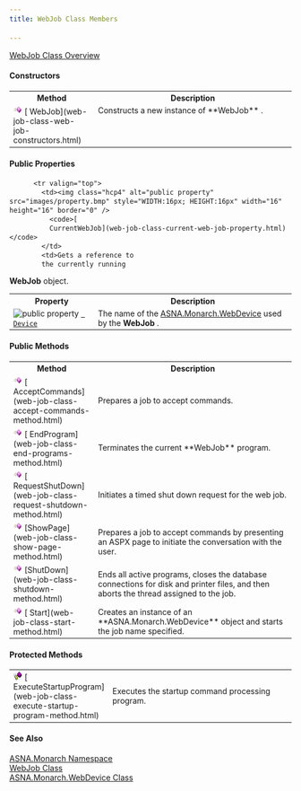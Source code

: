 ```yaml
---
title: WebJob Class Members

---
```


[WebJob Class Overview](web-job-class.html) 

#### Constructors
<table class="mytable" cellspacing="0" cellpadding="4" width="90%">
          <colgroup>
            <col width="30%" />
            <col width="70%" />
          </colgroup>
          <tr>
            <th>Method</th>
            <th>Description</th>
          </tr>
          <tr valign="top">
            <td><img  id="IMG1" alt="public property" src="images/constructor.bmp" x-maintain-ratio="TRUE" style="WIDTH:16px; HEIGHT:16px" width="16" height="16" border="0" />
              [
              WebJob](web-job-class-web-job-constructors.html)
            </td>
            <td>Constructs a new instance
            of 
 **WebJob** .</td>
          </tr>
</table>

<!-- start public properties table -->	

#### Public Properties
<table class="mytable" cellspacing="0" cellpadding="4" width="90%">
          <colgroup>
            <col width="30%" />
            <col width="70%" />
          </colgroup>
          <tr>
            <th>Property</th>
            <th>Description</th>
          </tr>

          <tr valign="top">
            <td><img class="hcp4" alt="public property" src="images/property.bmp" style="WIDTH:16px; HEIGHT:16px" width="16" height="16" border="0" />
              <code>[
              CurrentWebJob](web-job-class-current-web-job-property.html)</code>
            </td>
            <td>Gets a reference to
            the currently running 
 **WebJob**  object.</td>
          </tr><tr>
            <td><img  id="Img8" alt="public property" src="images/
property.bmp" x-maintain-ratio="TRUE" width="16" height="16" border="0" />
              <code>[
              Device](web-job-class-device-property.html)</code>
            </td>
            <td>The name of the 
            [
            ASNA.Monarch.WebDevice](web-device-class.html) used by the 
 **WebJob** .</td>
          </tr>

</table>

<!--mine -->

#### Public Methods
<table class="mytable" cellspacing="0" cellpadding="4" width="90%">
          <colgroup>
            <col width="30%" />
            <col width="70%" />
          </colgroup>
          <tr>
            <th>Method</th>
            <th>Description</th>
          </tr>
          <tr>
            <td><img  id="Img5" alt="public property" src="images/methods.bmp" x-maintain-ratio="TRUE" style="WIDTH:16px; HEIGHT:16px" width="16" height="16" border="0" />
              [
              AcceptCommands](web-job-class-accept-commands-method.html)
            </td>
            <td>Prepares a job to accept
            commands.</td>
          </tr>
          <tr>
            <td><img  id="IMG2" alt="public property" src="images/methods.bmp" x-maintain-ratio="TRUE" style="WIDTH:16px; HEIGHT:16px" width="16" height="16" border="0" />
              [
              EndProgram](web-job-class-end-programs-method.html)
            </td>
            <td>Terminates the current 
 **WebJob**  program.</td>
          </tr>
          <tr>
            <td><img  id="Img7" alt="public property" src="images/methods.bmp" x-maintain-ratio="TRUE" style="WIDTH:16px; HEIGHT:16px" width="16" height="16" border="0" />
              [
              RequestShutDown](web-job-class-request-shutdown-method.html)
            </td>
            <td>Initiates a timed shut down
            request for the web job.</td>
          </tr>
          <tr>
            <td><img  id="Img6" alt="public property" src="images/methods.bmp" x-maintain-ratio="TRUE" style="WIDTH:16px; HEIGHT:16px" width="16" height="16" border="0" />
              [ShowPage](web-job-class-show-page-method.html)
            </td>
            <td>Prepares a job to accept
            commands by presenting an ASPX page to initiate the
            conversation with the user.</td>
          </tr>
          <tr>
            <td><img  id="Img3" alt="public property" src="images/methods.bmp" x-maintain-ratio="TRUE" style="WIDTH:16px; HEIGHT:16px" width="16" height="16" border="0" />
              [ShutDown](web-job-class-shutdown-method.html)
            </td>
            <td>Ends all active programs,
            closes the database connections for disk and printer
            files, and then aborts the thread assigned to the
            job.</td>
          </tr>
          <tr>
            <td><img  id="Img4" alt="public method" src="images/methods.bmp" x-maintain-ratio="TRUE" style="WIDTH:16px; HEIGHT:16px" width="16" height="16" border="0" />
              [
              Start](web-job-class-start-method.html)
            </td>
            <td>Creates an instance of an 
 **ASNA.Monarch.WebDevice**  object and
            starts the job name specified.</td>
          </tr>
</table>

#### Protected Methods
<table class="dtTABLE" id="table3" x-use-null-cells="x-use-null-cells" style="border-spacing: 0px" cellspacing="0">
          <colgroup span="1">
            <col span="1" style="WIDTH: 30%" />
            <col span="1" style="WIDTH: 70%" />
          </colgroup>
          <tr>
            <td style="width: 173px"><img alt="public property" src="images/promethod.bmp" x-maintain-ratio="TRUE" border="0" />
              [
              ExecuteStartupProgram](web-job-class-execute-startup-program-method.html)
            </td>
            <td>Executes the startup
            command processing program.</td>
          </tr>
</table>

#### See Also
[ASNA.Monarch Namespace](monarch-namespace.html) <br /> [WebJob Class](web-job-class.html) <br /> [ ASNA.Monarch.WebDevice Class](web-device-class.html)
